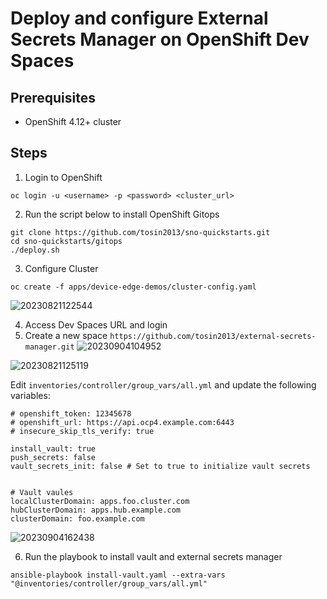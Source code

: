# Deploy and configure External Secrets Manager on OpenShift Dev Spaces

## Prerequisites
* OpenShift 4.12+ cluster

## Steps

1. Login to OpenShift
```
oc login -u <username> -p <password> <cluster_url>
```

2. Run the script below to install OpenShift Gitops
```
git clone https://github.com/tosin2013/sno-quickstarts.git
cd sno-quickstarts/gitops
./deploy.sh
```

3. Configure Cluster 
```
oc create -f apps/device-edge-demos/cluster-config.yaml
```

![20230821122544](https://i.imgur.com/SALDxq0.png)

4. Access Dev Spaces URL and login 
5. Create a new space
`https://github.com/tosin2013/external-secrets-manager.git`
![20230904104952](https://i.imgur.com/ozdTVVk.png)

![20230821125119](https://i.imgur.com/WuWYqA6.png)

Edit `inventories/controller/group_vars/all.yml` and update the following variables:
```
# openshift_token: 12345678
# openshift_url: https://api.ocp4.example.com:6443
# insecure_skip_tls_verify: true

install_vault: true
push_secrets: false 
vault_secrets_init: false # Set to true to initialize vault secrets


# Vault vaules
localClusterDomain: apps.foo.cluster.com
hubClusterDomain: apps.hub.example.com
clusterDomain: foo.example.com
```
![20230904162438](https://i.imgur.com/DGfiJ0y.png)

6. Run the playbook to install vault and external secrets manager
```
ansible-playbook install-vault.yaml --extra-vars "@inventories/controller/group_vars/all.yml"
```
